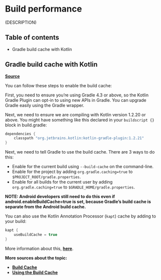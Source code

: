 # Build performance

(DESCRIPTION)

## Table of contents

- Gradle build cache with Kotlin



## Gradle build cache with Kotlin

[**Source**](https://blog.gradle.org/kotlin-build-cache-use)

You can follow these steps to enable the build cache:

First, you need to ensure you’re using Gradle 4.3 or above, so the Kotlin Gradle Plugin can opt-in to using new APIs in Gradle. You can upgrade Gradle easily using the Gradle wrapper.

Next, we need to ensure we are compiling with Kotlin version 1.2.20 or above. You might have something like this declared in your `buildscript {}` block in build.gradle:

```groovy
dependencies {
    classpath "org.jetbrains.kotlin:kotlin-gradle-plugin:1.2.21"
}
```

Next, we need to tell Gradle to use the build cache. There are 3 ways to do this:

- Enable for the current build using `--build-cache` on the command-line.
- Enable for the project by adding `org.gradle.caching=true` to `$PROJECT_ROOT/gradle.properties`.
- Enable for all builds for the current user by adding `org.gradle.caching=true` to `$GRADLE_HOME/gradle.properties`.

**NOTE: Android developers still need to do this even if android.enableBuildCache=true is set, because Gradle’s build cache is separate from the Android build cache.**

You can also use the Kotlin Annotation Processor (`kapt`) cache by adding to your build:

```groovy
kapt {
    useBuildCache = true
}
```

More information about this, [**here**](https://blog.gradle.org/kotlin-build-cache-use).

**More sources about the topic:**

- [**Build Cache**](https://docs.gradle.org/current/userguide/build_cache.html)
- [**Using the Build Cache**](https://docs.gradle.org/current/userguide/build_cache.html)
